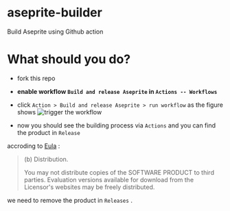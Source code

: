 
# aseprite-builder
Build Aseprite using Github action

# What should you do?
- fork this repo
- **enable workflow `Build and release Aseprite` in `Actions -- Workflows`**
- click `Action > Build and release Aseprite > run workflow` as the figure shows
  ![trigger the workflow](https://github.com/user-attachments/assets/5174f407-4daf-4e28-996e-5efb4f8751cb)
  
- now you should see the building process via `Actions` and you can find the product in `Release`

accroding to [Eula](https://github.com/aseprite/aseprite/blob/main/EULA.txt) :

> (b) Distribution.
> 
> You may not distribute copies of the SOFTWARE PRODUCT to third parties. Evaluation versions available for download from the Licensor's websites may be freely distributed.

we need to remove the product in `Releases` .
